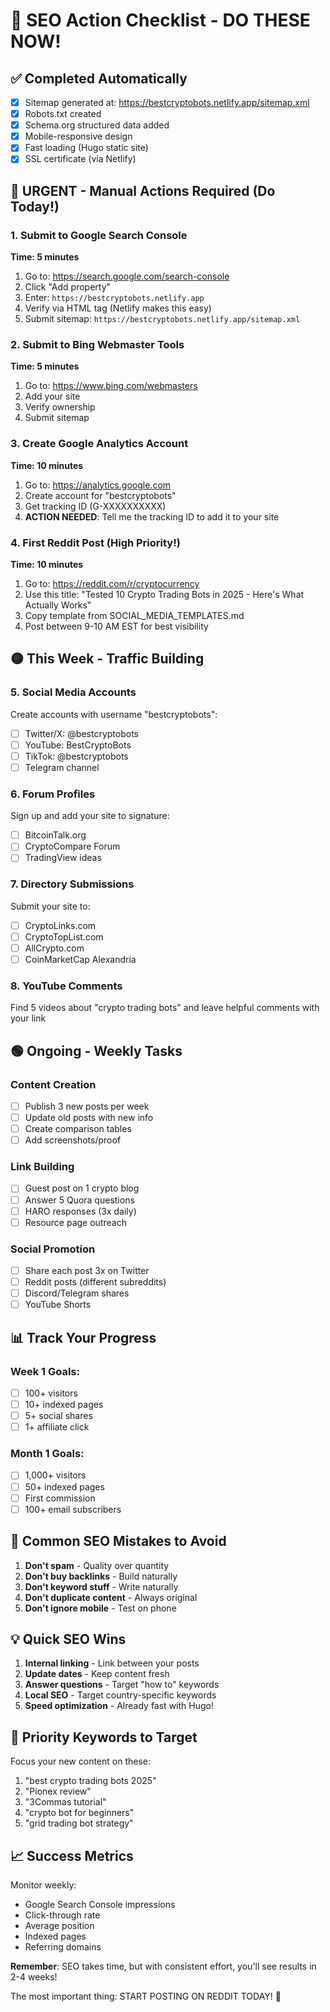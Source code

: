 # 🎯 SEO Action Checklist - DO THESE NOW!

## ✅ Completed Automatically
- [x] Sitemap generated at: https://bestcryptobots.netlify.app/sitemap.xml
- [x] Robots.txt created
- [x] Schema.org structured data added
- [x] Mobile-responsive design
- [x] Fast loading (Hugo static site)
- [x] SSL certificate (via Netlify)

## 🔴 URGENT - Manual Actions Required (Do Today!)

### 1. Submit to Google Search Console
**Time: 5 minutes**
1. Go to: https://search.google.com/search-console
2. Click "Add property"
3. Enter: `https://bestcryptobots.netlify.app`
4. Verify via HTML tag (Netlify makes this easy)
5. Submit sitemap: `https://bestcryptobots.netlify.app/sitemap.xml`

### 2. Submit to Bing Webmaster Tools
**Time: 5 minutes**
1. Go to: https://www.bing.com/webmasters
2. Add your site
3. Verify ownership
4. Submit sitemap

### 3. Create Google Analytics Account
**Time: 10 minutes**
1. Go to: https://analytics.google.com
2. Create account for "bestcryptobots"
3. Get tracking ID (G-XXXXXXXXXX)
4. **ACTION NEEDED**: Tell me the tracking ID to add it to your site

### 4. First Reddit Post (High Priority!)
**Time: 10 minutes**
1. Go to: https://reddit.com/r/cryptocurrency
2. Use this title: "Tested 10 Crypto Trading Bots in 2025 - Here's What Actually Works"
3. Copy template from SOCIAL_MEDIA_TEMPLATES.md
4. Post between 9-10 AM EST for best visibility

## 🟡 This Week - Traffic Building

### 5. Social Media Accounts
Create accounts with username "bestcryptobots":
- [ ] Twitter/X: @bestcryptobots
- [ ] YouTube: BestCryptoBots
- [ ] TikTok: @bestcryptobots
- [ ] Telegram channel

### 6. Forum Profiles
Sign up and add your site to signature:
- [ ] BitcoinTalk.org
- [ ] CryptoCompare Forum
- [ ] TradingView ideas

### 7. Directory Submissions
Submit your site to:
- [ ] CryptoLinks.com
- [ ] CryptoTopList.com
- [ ] AllCrypto.com
- [ ] CoinMarketCap Alexandria

### 8. YouTube Comments
Find 5 videos about "crypto trading bots" and leave helpful comments with your link

## 🟢 Ongoing - Weekly Tasks

### Content Creation
- [ ] Publish 3 new posts per week
- [ ] Update old posts with new info
- [ ] Create comparison tables
- [ ] Add screenshots/proof

### Link Building
- [ ] Guest post on 1 crypto blog
- [ ] Answer 5 Quora questions
- [ ] HARO responses (3x daily)
- [ ] Resource page outreach

### Social Promotion
- [ ] Share each post 3x on Twitter
- [ ] Reddit posts (different subreddits)
- [ ] Discord/Telegram shares
- [ ] YouTube Shorts

## 📊 Track Your Progress

### Week 1 Goals:
- [ ] 100+ visitors
- [ ] 10+ indexed pages
- [ ] 5+ social shares
- [ ] 1+ affiliate click

### Month 1 Goals:
- [ ] 1,000+ visitors
- [ ] 50+ indexed pages
- [ ] First commission
- [ ] 100+ email subscribers

## 🚨 Common SEO Mistakes to Avoid

1. **Don't spam** - Quality over quantity
2. **Don't buy backlinks** - Build naturally
3. **Don't keyword stuff** - Write naturally
4. **Don't duplicate content** - Always original
5. **Don't ignore mobile** - Test on phone

## 💡 Quick SEO Wins

1. **Internal linking** - Link between your posts
2. **Update dates** - Keep content fresh
3. **Answer questions** - Target "how to" keywords
4. **Local SEO** - Target country-specific keywords
5. **Speed optimization** - Already fast with Hugo!

## 🎯 Priority Keywords to Target

Focus your new content on these:
1. "best crypto trading bots 2025"
2. "Pionex review"
3. "3Commas tutorial"
4. "crypto bot for beginners"
5. "grid trading bot strategy"

## 📈 Success Metrics

Monitor weekly:
- Google Search Console impressions
- Click-through rate
- Average position
- Indexed pages
- Referring domains

**Remember**: SEO takes time, but with consistent effort, you'll see results in 2-4 weeks! 

The most important thing: START POSTING ON REDDIT TODAY! 🚀 
